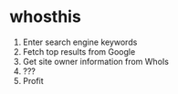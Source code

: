 whosthis
========

1. Enter search engine keywords
2. Fetch top results from Google
3. Get site owner information from WhoIs
4. ???
5. Profit
